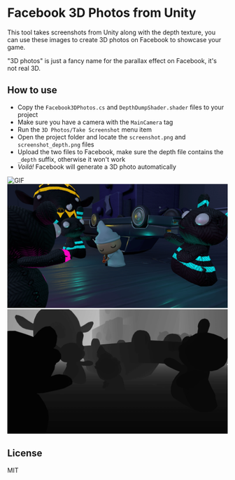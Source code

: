 # Facebook 3D Photos from Unity

This tool takes screenshots from Unity along with the depth texture, you can use these images to create 3D photos on Facebook to showcase your game.

"3D photos" is just a fancy name for the parallax effect on Facebook, it's not real 3D.

## How to use

- Copy the `Facebook3DPhotos.cs` and `DepthDumpShader.shader` files to your project
- Make sure you have a camera with the `MainCamera` tag
- Run the `3D Photos/Take Screenshot` menu item
- Open the project folder and locate the `screenshot.png` and `screenshot_depth.png` files
- Upload the two files to Facebook, make sure the depth file contains the `_depth` suffix, otherwise it won't work
- *Voilá!* Facebook will generate a 3D photo automatically

![GIF](screenshot.gif "GIF")
![Screenshot](screenshot.png "Screenshot")
![Depth](screenshot_depth.png "Depth")

## License

MIT

